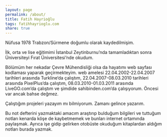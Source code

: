 ```yaml
---
layout: page
permalink: /about/
title: Fatih Hayrioğlu
tags: fatihhayrioglu.com
share: true
---
```


Nüfusa 1978 Trabzon/Sürmene doğumlu olarak kaydedilmişim. 

İlk, orta ve lise eğitimimi İstanbul Zeytinburnu’nda tamamladıktan sonra Üniversiteyi Fırat Üniversitesi’nde okudum. 

Bölümüm her nekadar Çevre Mühendisliği olsa da hayatımı web sayfası kodlaması yaparak geçirmekteyim. web amelesi 22.04.2002-22.04.2007 tarihleri arasında Turkline‘da çalıştım, 22.04.2007-08.03.2010 tarihleri arasında PixelPlus‘da çalıştım, 08.03.2010-01.03.2011 arasında LiveGO.com‘da çalıştım ve şimdide sahibinden.com‘da çalışıyorum. Öncesi var ancak bahse değmez. 

Çalıştığım projeleri yazayım mı bilmiyorum. Zamanı gelince yazarım. 

Bu not defterini yazmaktaki amacım araştırıp bulduğum bilgileri ve tuttuğum notları kenarda köşe de kaybetmemek ve bunları internet ortamında paylaşmak. Ayrıca işe gidip gelirken otobüste okuduğum kitaplardan aldığım notları burada yazmak.